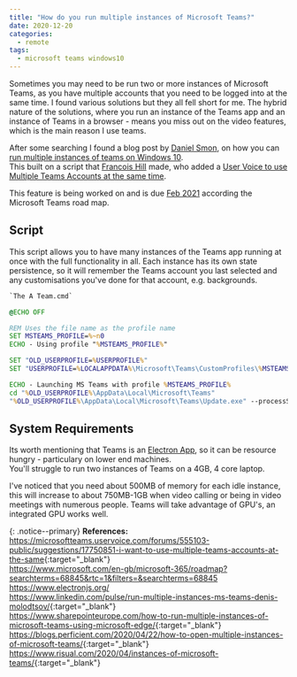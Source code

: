 ```yaml
---
title: "How do you run multiple instances of Microsoft Teams?"
date: 2020-12-20
categories:
  - remote
tags:
  - microsoft teams windows10
---
```


Sometimes you may need to be run two or more instances of Microsoft Teams, as you have multiple accounts that you need to be logged into at the same time.
I found various solutions but they all fell short for me.
The hybrid nature of the solutions, where you run an instance of the Teams app and an instance of Teams in a browser - means you miss out on the video features, which is the main reason I use teams.

After some searching I found a blog post by [Daniel Smon](https://danielsmon.com), on how you can [run multiple instances of teams on Windows 10](https://danielsmon.com/2020/04/02/multiple-ms-teams-accounts-on-the-desktop).  
This built on a script that [Francois Hill](https://microsoftteams.uservoice.com/users/941189995-francois-hill) made, who added a [User Voice to use Multiple Teams Accounts at the same time](https://microsoftteams.uservoice.com/forums/555103-public/suggestions/17750851-i-want-to-use-multiple-teams-accounts-at-the-same).

This feature is being worked on and is due [Feb 2021](https://www.microsoft.com/en-gb/microsoft-365/roadmap?searchterms=68845&rtc=1&filters=&searchterms=68845) according the Microsoft Teams road map.

## <strong>Script</strong> 
This script allows you to have many instances of the Teams app running at once with the full functionality in all. Each instance has its own state persistence, so it will remember the Teams account you last selected and any customisations you've done for that account, e.g. backgrounds.

```bat
`The A Team.cmd`

@ECHO OFF

REM Uses the file name as the profile name
SET MSTEAMS_PROFILE=%~n0
ECHO - Using profile "%MSTEAMS_PROFILE%"

SET "OLD_USERPROFILE=%USERPROFILE%"
SET "USERPROFILE=%LOCALAPPDATA%\Microsoft\Teams\CustomProfiles\%MSTEAMS_PROFILE%"

ECHO - Launching MS Teams with profile %MSTEAMS_PROFILE%
cd "%OLD_USERPROFILE%\AppData\Local\Microsoft\Teams"
"%OLD_USERPROFILE%\AppData\Local\Microsoft\Teams\Update.exe" --processStart "Teams.exe"
```

## <strong>System Requirements</strong> 
Its worth mentioning that Teams is an [Electron App](https://www.electronjs.org/), so it can be resource hungry - particulary on lower end machines.   
You'll struggle to run two instances of Teams on a 4GB, 4 core laptop.  

I've noticed that you need about 500MB of memory for each idle instance, this will increase to about 750MB-1GB when video calling or being in video meetings with numerous people. Teams will take advantage of GPU's, an integrated GPU works well.

{: .notice--primary}
<strong>References:</strong>  
<https://microsoftteams.uservoice.com/forums/555103-public/suggestions/17750851-i-want-to-use-multiple-teams-accounts-at-the-same>{:target="_blank"}  
<https://www.microsoft.com/en-gb/microsoft-365/roadmap?searchterms=68845&rtc=1&filters=&searchterms=68845>  
<https://www.electronjs.org/>  
<https://www.linkedin.com/pulse/run-multiple-instances-ms-teams-denis-molodtsov/>{:target="_blank"}  
<https://www.sharepointeurope.com/how-to-run-multiple-instances-of-microsoft-teams-using-microsoft-edge/>{:target="_blank"}  
<https://blogs.perficient.com/2020/04/22/how-to-open-multiple-instances-of-microsoft-teams/>{:target="_blank"}  
<https://www.risual.com/2020/04/instances-of-microsoft-teams/>{:target="_blank"}